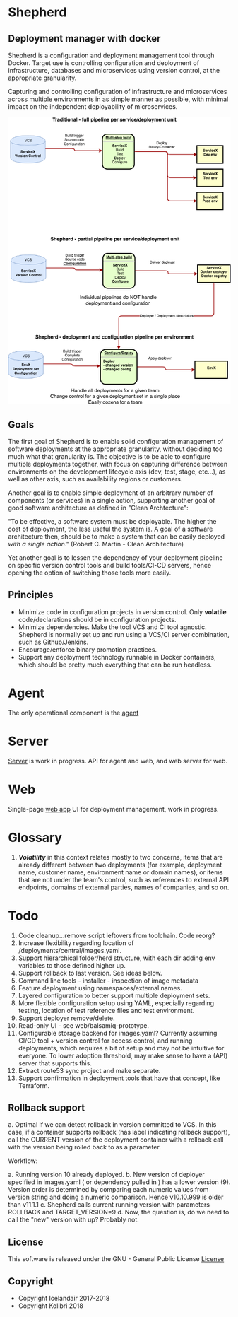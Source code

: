# Shepherd
## Deployment manager with docker

Shepherd is a configuration and deployment management tool through Docker. Target use is controlling configuration and deployment of infrastructure, databases and microservices using version control, at the appropriate granularity. 

Capturing and controlling configuration of infrastructure and microservices across multiple environments in as
simple manner as possible, with minimal impact on the independent deployability of microservices. 


![Shepherd pipelines](docs/ShepherdVsTraditional.png "Shepherd vs Traditional Pipelines")


## Goals

The first goal of Shepherd is to enable solid configuration management of software deployments at the appropriate granularity,
without deciding too much what that granularity is. The objective is to be able to configure multiple deployments
together, with focus on capturing difference between environments on the development lifecycle axis (dev, test, stage, etc...),
as well as other axis, such as availability regions or customers.

Another goal is to enable simple deployment of an arbitrary number of components (or services) in a single action, supporting
another goal of good software architecture as defined in "Clean Archtecture": 

"To be effective, a software system must be deployable. The higher the cost of deployment, the less useful the system is.
A goal of a software architecture then, should be to make a system that can be easily deployed _with a single action_." 
(Robert C. Martin - Clean Architecture)

Yet another goal is to lessen the dependency of your deployment pipeline on specific version control tools and build tools/CI-CD servers, hence opening the option of switching those tools more easily. 

## Principles

- Minimize code in configuration projects in version control. Only __volatile__ code/declarations should be in configuration projects.
- Minimize dependencies. Make the tool VCS and CI tool agnostic. Shepherd is normally set up and run using a VCS/CI server
combination, such as Github/Jenkins.
- Encourage/enforce binary promotion practices.
- Support any deployment technology runnable in Docker containers, which should be pretty much everything that can
be run headless.


# Agent
The only operational component is the [agent](agent/README.md)

# Server
[Server](server/README.md) is work in progress. API for agent and web, and web server for web.
 
# Web


Single-page [web app](web/README.md)  UI for deployment management, work in progress.

# Glossary

1. ___Volatility___ in this context relates mostly to two concerns, items that are already different between two deployments
(for example, deployment name, customer name, environment name or domain names), or items that are
not under the team's control, such as references to external API endpoints, domains of external parties,
names of companies, and so on. 

# Todo

1. Code cleanup...remove script leftovers from toolchain. Code reorg?
1. Increase flexibility regarding location of /deployments/central/images.yaml. 
1. Support hierarchical folder/herd structure, with each dir adding env variables to those defined higher up.
1. Support rollback to last version. See ideas below.
1. Command line tools - installer - inspection of image metadata
1. Feature deployment using namespaces/external names.
1. Layered configuration to better support multiple deployment sets.
1. More flexible configuration setup using YAML, especially regarding testing, location of test reference files and test environment.
1. Support deployer remove/delete.
1. Read-only UI - see web/balsamiq-prototype.
1. Configurable storage backend for images.yaml? Currently assuming CI/CD tool + version control
for access control, and running deployments, which requires a bit of setup and may not be intuitive for everyone.
To lower adoption threshold, may make sense to have a (API) server that supports this.
1. Extract route53 sync project and make separate.
1. Support confirmation in deployment tools that have that concept, like Terraform.

## Rollback support
a. Optimal if we can detect rollback in version committed to VCS. In this case, if a container supports rollback (has label
indicating rollback support), call the CURRENT version of the deployment container with a rollback call with the version being
rolled back to as a parameter.

Workflow:

a. Running version 10 already deployed.
b. New version of deployer specified in images.yaml ( or dependency pulled in ) has a lower version (9).
      Version order is determined by comparing each numeric values from version string and doing a numeric
      comparison. Hence v10.10.999 is older than v11.1.1
c. Shepherd calls current running version with parameters ROLLBACK and TARGET_VERSION=9
d. Now, the question is, do we need to call the "new" version with up? Probably not.

## License
This software is released under the GNU - General Public License
[License](./COPYING)

## Copyright
- Copyright Icelandair 2017-2018
- Copyright Kolibri 2018